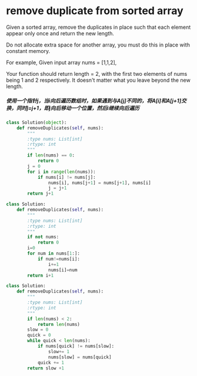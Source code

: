 # remove duplicate from sorted array

Given a sorted array, remove the duplicates in place such that each element appear only once and return the new length.

Do not allocate extra space for another array, you must do this in place with constant memory.

For example,
Given input array nums = [1,1,2],

Your function should return length = 2, with the first two elements of nums being 1 and 2 respectively. It doesn't matter what you leave beyond the new length.

##### 使用一个指针j，当i向后遍历数组时，如果遇到与A[j]不同的，将A[i]和A[j+1]交换，同时j=j+1，即j向后移动一个位置，然后i继续向后遍历

```python
class Solution(object):
    def removeDuplicates(self, nums):
        """
        :type nums: List[int]
        :rtype: int
        """
        if len(nums) == 0:
            return 0
        j = 0
        for i in range(len(nums)):
            if nums[i] != nums[j]:
                nums[i], nums[j+1] = nums[j+1], nums[i]
                j = j+1
        return j+1
```

```python
class Solution:
    def removeDuplicates(self, nums):
        """
        :type nums: List[int]
        :rtype: int
        """
        if not nums:
            return 0  
        i=0
        for num in nums[1:]:
            if num!=nums[i]:
                i+=1
                nums[i]=num
        return i+1
```

```python
class Solution:
    def removeDuplicates(self, nums):
        """
        :type nums: List[int]
        :rtype: int
        """
        if len(nums) < 2:
            return len(nums)
        slow = 0
        quick = 0
        while quick < len(nums):
            if nums[quick] != nums[slow]:
                slow+= 1
                nums[slow] = nums[quick]
            quick += 1
        return slow +1
```
